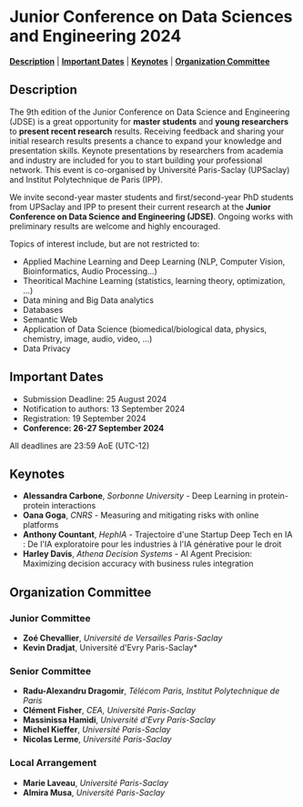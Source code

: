 # Junior Conference on Data Sciences and Engineering 2024

[**Description**](#description)
| [**Important Dates**](#important-dates)
| [**Keynotes**](#keynotes)
| [**Organization Committee**](#organization-committee)


## Description
The 9th edition of the Junior Conference on Data Science and Engineering (JDSE) is a great opportunity for **master students** and
**young researchers** to **present recent research** results. Receiving feedback and sharing your initial research results presents
a chance to expand your knowledge and presentation skills. Keynote presentations by researchers from academia and industry
are included for you to start building your professional network. This event is co-organised by Université Paris-Saclay (UPSaclay)
and Institut Polytechnique de Paris (IPP). <br>

We invite second-year master students and first/second-year PhD students from UPSaclay and IPP to present their current
research at the **Junior Conference on Data Science and Engineering (JDSE)**. Ongoing works with preliminary results are
welcome and highly encouraged. <br>

Topics of interest include, but are not restricted to:
* Applied Machine Learning and Deep Learning (NLP, Computer Vision, Bioinformatics, Audio Processing...)
* Theoritical Machine Learning (statistics, learning theory, optimization, ...)
* Data mining and Big Data analytics
* Databases
* Semantic Web
* Application of Data Science (biomedical/biological data, physics, chemistry, image, audio, video, ...)
* Data Privacy

## Important Dates
* Submission Deadline: 25 August 2024
* Notification to authors: 13 September 2024
* Registration: 19 September 2024
* **Conference: 26-27 September 2024**

All deadlines are 23:59 AoE (UTC-12)

## Keynotes
* **Alessandra Carbone**, *Sorbonne University* - Deep Learning in protein-protein interactions
* **Oana Goga**, *CNRS* - Measuring and mitigating risks with online platforms
* **Anthony Countant**, *HephIA* - Trajectoire d'une Startup Deep Tech en IA : De l'IA exploratoire pour les industries à l'IA générative pour le droit
* **Harley Davis**, *Athena Decision Systems* - AI Agent Precision: Maximizing decision accuracy with business rules integration

## Organization Committee
### Junior Committee
* **Zoé Chevallier**, *Université de Versailles Paris-Saclay*
* **Kevin Dradjat**, Université d'Evry Paris-Saclay*
### Senior Committee 
* **Radu-Alexandru Dragomir**, *Télécom Paris, Institut Polytechnique de Paris*
* **Clément Fisher**, *CEA, Université Paris-Saclay*
* **Massinissa Hamidi**, *Université d'Evry Paris-Saclay*
* **Michel Kieffer**, *Université Paris-Saclay*
* **Nicolas Lerme**, *Université Paris-Saclay*
### Local Arrangement
* **Marie Laveau**, *Université Paris-Saclay*
* **Almira Musa**, *Université Paris-Saclay*
